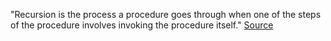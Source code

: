 "Recursion is the process a procedure goes through when one of the steps of the procedure involves invoking the procedure itself." [Source](https://en.wikipedia.org/wiki/Recursion)